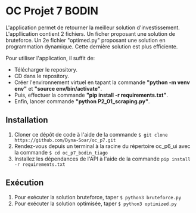 # OC Projet 7 BODIN

L'application permet de retourner la meilleur solution d'investissement. L'appllication contient 2 fichiers. Un ficher proposant une solution de bruteforce. Un 2e fichier "optimed.py" proposant une solution en programmation dynamique. Cette dernière solution est plus efficiente.

Pour utiliser l'application, il suffit de:
* Télécharger le repository.
* CD dans le repository.
* Créer l'environnement virtuel en tapant la commande **"python -m venv env"** et **"source env/bin/activate"**.
* Puis, effectuer la commande **"pip install -r requirements.txt"**.
* Enfin, lancer commande **"python P2_01_scraping.py"**.

## Installation

1. Cloner ce dépôt de code à l'aide de la commande `$ git clone https://github.com/Dyna-Soar/oc_p7.git` 
2. Rendez-vous depuis un terminal à la racine du répertoire oc_p6_ui avec la commande `$ cd oc_p7_bodin_tiago`
3. Installez les dépendances de l'API à l'aide de la commande `pip install -r requirements.txt` 


## Exécution

1. Pour exécuter la solution bruteforce, taper `$ python3 bruteforce.py`
2. Pour exécuter la solution optimisée, taper  `$ python3 optimized.py`